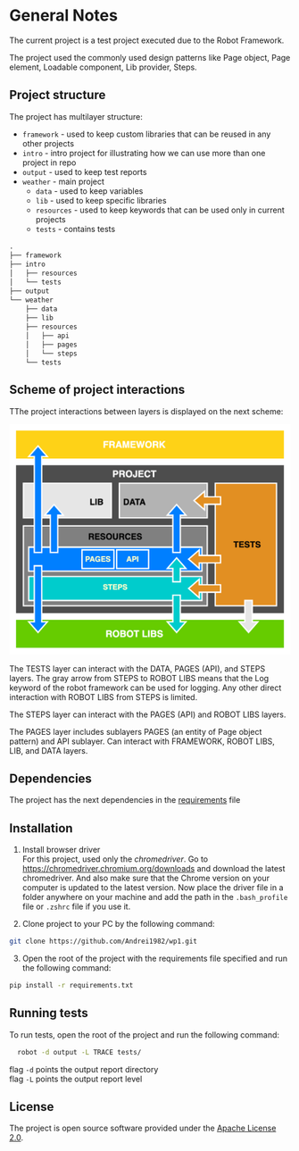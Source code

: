 # General Notes
The current project is a test project executed due to the Robot Framework.

The project used the commonly used design patterns like Page object, Page element, Loadable component, Lib provider, Steps.



## Project structure

The project has multilayer structure: 
- `framework` - used to keep custom libraries that can be reused in any other projects
- `intro` - intro project for illustrating how we can use more than one project in repo 
- `output` - used to keep test reports 
- `weather` - main project
  - `data` - used to keep variables 
  - `lib` - used to keep specific libraries
  - `resources` - used to keep keywords that can be used only in current projects
  - `tests` - contains tests

```
.
├── framework
├── intro
│   ├── resources
│   └── tests
├── output
└── weather
    ├── data
    ├── lib
    ├── resources
    │   ├── api
    │   ├── pages
    │   └── steps
    └── tests
```
## Scheme of project interactions

TThe project interactions between layers is displayed on the next scheme:

![scheme](scheme.png?raw=true)

The TESTS layer can interact with the DATA, PAGES (API), and STEPS layers. The gray arrow from STEPS to ROBOT LIBS means that the Log keyword of the robot framework can be used for logging. Any other direct interaction with ROBOT LIBS from STEPS is limited. 

The STEPS layer can interact with the PAGES (API) and ROBOT LIBS layers.

The PAGES layer includes sublayers PAGES (an entity of Page object pattern) and API sublayer. Can interact with FRAMEWORK, ROBOT LIBS, LIB, and DATA layers.
 
## Dependencies

The project has the next dependencies in the [requirements](requirements.txt) file

## Installation
  
1. Install browser driver
\
For this project, used only the *chromedriver*. 
Go to https://chromedriver.chromium.org/downloads and download the latest chromedriver. 
And also make sure that the Chrome version on your computer is updated to the latest version. 
Now place the driver file in a folder anywhere on your machine and add the path in the `.bash_profile` file or `.zshrc` file if you use it.
   
2. Clone project to your PC by the following command:
```bash
git clone https://github.com/Andrei1982/wp1.git
```

3. Open the root of the project with the requirements file specified and run the following command:
```bash
pip install -r requirements.txt
```
## Running tests

To run tests, open the root of the project and run the following command:

```bash
  robot -d output -L TRACE tests/ 
```
flag `-d` points the output report directory 
\
flag `-L` points the output report level   

## License

The project is open source software provided under the [Apache License 2.0](LICENSE.md).